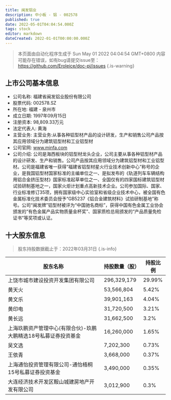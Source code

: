 ```yaml
---
title: 闽发铝业
description: 中小板 - 铝 - 002578
published: true
date: 2022-05-01T04:04:54.000Z
tags: stock
editor: markdown
dateCreated: 2022-01-01T00:00:00.000Z
---
```


> 本页面由自动化程序生成于 Sun May 01 2022 04:04:54 GMT+0800
> 内容可能存在错误，如有bug请提交issue至：https://github.com/Eroleice/doc-pi/issues
{.is-warning}

## 上市公司基本信息
- 公司名称: 福建省闽发铝业股份有限公司
- 股票代码: 002578.SZ
- 所在地: 福建 - 泉州市
- 成立日期: 1997年09月15日
- 注册资本: 98,809.33万元
- 法定代表人: 黄海
- 主营业务: 主营业务:从事各种铝型材产品的设计研发，生产和销售公司产品按其应用领域分为建筑铝型材和工业铝型材
- 公司官网: www.minfa.com
- 公司介绍: 公司是海西板块的铝型材龙头企业，公司主要从事各种铝型材产品的设计研发、生产和销售。公司产品按其应用领域分为建筑铝型材和工业铝型材。公司是福建省唯一获得“福建省铝型材星火行业技术创新中心”称号的企业，是我国铝型材国家标准的主编单位之一、是拟发布的《轨道列车车辆结构用铝合金挤压型材》国家标准起草单位之一、全国仅有的四家国标建筑铝型材试验研制基地之一，国家火炬计划重点高新技术企业。公司参加国际、国家、行业标准修订35项，拥有国家级中心实验室和省级企业技术中心，被全国有色金属标准化技术委员会授予“GB5237《铝合金建筑材料》试验研制基地”称号。公司“闽发牌”铝型材被评为“中国驰名商标”，获得中国有色金属工业协会颁发的“有色金属产品实物质量金杯奖”、国家质检总局颁发的“产品质量免检证书”等奖项或认证。


## 十大股东信息
> 股东持股数据截止于：2022年03月31日
{.is-info}

| 股东名称 | 持股数量（股） | 持股比例 |
| --- | --- | --- |
| 上饶市城市建设投资开发集团有限公司 | 296,329,179 | 29.99% |
| 黄天火 | 53,566,804 | 5.42% |
| 黄文乐 | 39,901,163 | 4.04% |
| 黄印电 | 31,720,500 | 3.21% |
| 黄长远 | 31,662,500 | 3.2% |
| 上海玖鹏资产管理中心(有限合伙)-玖鹏大鹏精选18号私募证券投资基金 | 16,260,000 | 1.65% |
| 吴文选 | 7,202,300 | 0.73% |
| 王依青 | 3,668,000 | 0.37% |
| 上海通怡投资管理有限公司-通怡梧桐15号私募证券投资基金 | 3,490,000 | 0.35% |
| 大连经济技术开发区鞍山城建房地产开发有限公司 | 3,012,900 | 0.3% |




